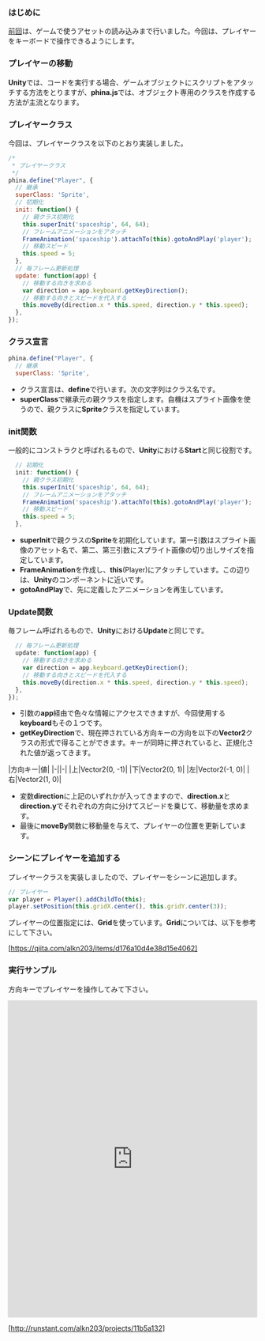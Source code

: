 ### はじめに
[前回]()は、ゲームで使うアセットの読み込みまで行いました。今回は、プレイヤーをキーボードで操作できるようにします。

### プレイヤーの移動
**Unity**では、コードを実行する場合、ゲームオブジェクトにスクリプトをアタッチする方法をとりますが、**phina.js**では、オブジェクト専用のクラスを作成する方法が主流となります。

### プレイヤークラス
今回は、プレイヤークラスを以下のとおり実装しました。

```javascript
/*
 * プレイヤークラス
 */
phina.define("Player", {
  // 継承
  superClass: 'Sprite',
  // 初期化
  init: function() {
    // 親クラス初期化
    this.superInit('spaceship', 64, 64);
    // フレームアニメーションをアタッチ
    FrameAnimation('spaceship').attachTo(this).gotoAndPlay('player');
    // 移動スピード
    this.speed = 5;
  },
  // 毎フレーム更新処理
  update: function(app) {
    // 移動する向きを求める
    var direction = app.keyboard.getKeyDirection();
    // 移動する向きとスピードを代入する
    this.moveBy(direction.x * this.speed, direction.y * this.speed);
  },
});
```

### クラス宣言

```javascript
phina.define("Player", {
  // 継承
  superClass: 'Sprite',
```

* クラス宣言は、**define**で行います。次の文字列はクラス名です。
* **superClass**で継承元の親クラスを指定します。自機はスプライト画像を使うので、親クラスに**Sprite**クラスを指定しています。

### init関数
一般的にコンストラクと呼ばれるもので、**Unity**における**Start**と同じ役割です。

```javascript
  // 初期化
  init: function() {
    // 親クラス初期化
    this.superInit('spaceship', 64, 64);
    // フレームアニメーションをアタッチ
    FrameAnimation('spaceship').attachTo(this).gotoAndPlay('player');
    // 移動スピード
    this.speed = 5;
  },
```

* **superInit**で親クラスの**Sprite**を初期化しています。第一引数はスプライト画像のアセット名で、第二、第三引数にスプライト画像の切り出しサイズを指定しています。
* **FrameAnimation**を作成し、**this**(Player)にアタッチしています。この辺りは、**Unity**のコンポーネントに近いです。
* **gotoAndPlay**で、先に定義したアニメーションを再生しています。

### Update関数
毎フレーム呼ばれるもので、**Unity**における**Update**と同じです。

```javascript
  // 毎フレーム更新処理
  update: function(app) {
    // 移動する向きを求める
    var direction = app.keyboard.getKeyDirection();
    // 移動する向きとスピードを代入する
    this.moveBy(direction.x * this.speed, direction.y * this.speed);
  },
});
```

* 引数の**app**経由で色々な情報にアクセスできますが、今回使用する**keyboard**もその１つです。
* **getKeyDirection**で、現在押されている方向キーの方向を以下の**Vector2**クラスの形式で得ることができます。キーが同時に押されていると、正規化された値が返ってきます。

|方向キー|値|
|-||-|
|上|Vector2(0, -1)|
|下|Vector2(0, 1)|
|左|Vector2(-1, 0)|
|右|Vector2(1, 0)|

* 変数**direction**に上記のいずれかが入ってきますので、**direction.x**と**direction.y**でそれぞれの方向に分けてスピードを乗じて、移動量を求めます。
* 最後に**moveBy**関数に移動量を与えて、プレイヤーの位置を更新しています。

### シーンにプレイヤーを追加する
プレイヤークラスを実装しましたので、プレイヤーをシーンに追加します。

```javascript
// プレイヤー
var player = Player().addChildTo(this);
player.setPosition(this.gridX.center(), this.gridY.center(3));
```

プレイヤーの位置指定には、**Grid**を使っています。**Grid**については、以下を参考にして下さい。

[https://qiita.com/alkn203/items/d176a10d4e38d15e4062]

### 実行サンプル
方向キーでプレイヤーを操作してみて下さい。
<div class='runstant'><iframe src='https://runstant.com/alkn203/projects/11b5a132/full' width='100%' height='640px' style='border:0px;box-shadow:0px 0px 2px 0px #aaa'></iframe></div>

[http://runstant.com/alkn203/projects/11b5a132]
